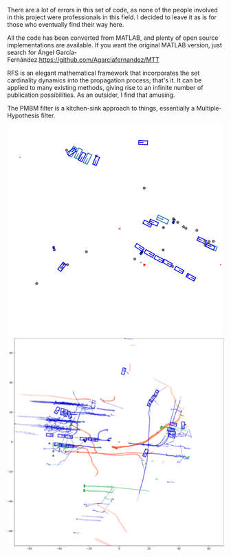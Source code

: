 There are a lot of errors in this set of code, as none of the people involved in this project were professionals in this field. I decided to leave it as is for those who eventually find their way here.

All the code has been converted from MATLAB, and plenty of open source implementations are available. If you want the original MATLAB version, just search for Ángel García-Fernández.https://github.com/Agarciafernandez/MTT

RFS is an elegant mathematical framework that incorporates the set cardinality dynamics into the propagation process; that's it. It can be applied to many existing methods, giving rise to an infinite number of publication possibilities. As an outsider, I find that amusing. 

The PMBM filter is a kitchen-sink approach to things, essentially a Multiple-Hypothesis filter. 


![result2](https://github.com/BaiLiping/Multi-Object-Tracking/blob/cd86b4ec3879b8596497308efc759dfebe2571eb/alternating_classification.gif)
![result](https://github.com/BaiLiping/Multi-Object-Tracking/blob/dd39e86efe79505188fe028c10b6deff9543d2ce/Untitled.png)


